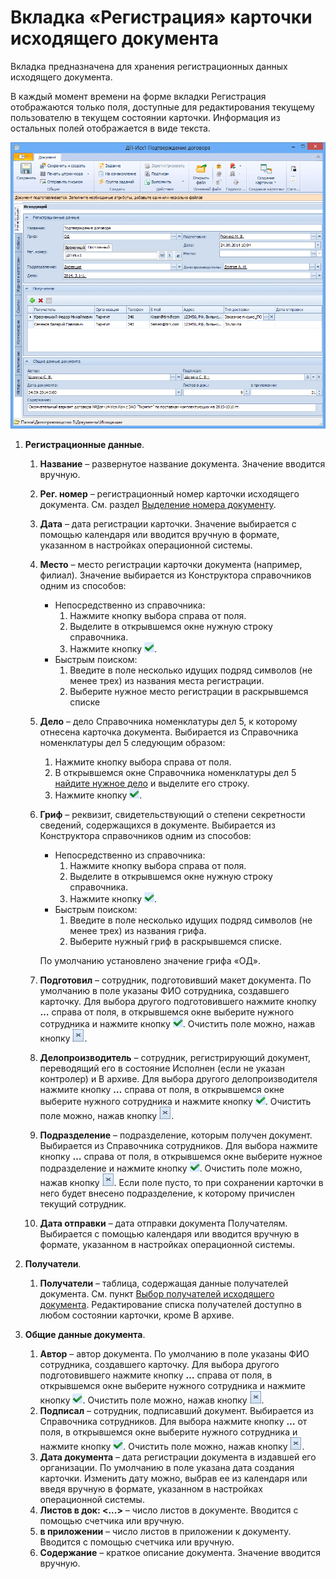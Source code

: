 # Вкладка «Регистрация» карточки исходящего документа

Вкладка предназначена для хранения регистрационных данных исходящего документа.

В каждый момент времени на форме вкладки Регистрация отображаются только поля, доступные для редактирования текущему пользователю в текущем состоянии карточки. Информация из остальных полей отображается в виде текста.

![Вкладка Регистрация карточки исходящий документ](img/Card_DocOut_Tab_Registration.png "Вкладка Регистрация карточки исходящий документ")

1. **Регистрационные данные**.

   1. **Название** – развернутое название документа. Значение вводится вручную.

   2. **Рег. номер** – регистрационный номер карточки исходящего документа. См. раздел [Выделение номера документу](Selection_Numbers_Document.md).

   3. **Дата** – дата регистрации карточки. Значение  выбирается с помощью календаря или вводится вручную в формате, указанном в настройках операционной системы.

   4. **Место** – место регистрации карточки документа (например, филиал). Значение выбирается из Конструктора справочников одним из способов:

      - Непосредственно из справочника: 
        1. Нажмите кнопку выбора справа от поля.
        2. Выделите в открывшемся окне нужную строку справочника.
        3. Нажмите кнопку ![](img/Buttons/Select.png).
      - Быстрым поиском: 
        1. Введите в поле несколько идущих подряд символов (не менее трех) из названия места регистрации.
        2. Выберите нужное место регистрации в раскрывшемся списке

   5. **Дело** – дело Справочника номенклатуры дел 5, к которому отнесена карточка документа. Выбирается из Справочника номенклатуры дел 5 следующим образом:

      1. Нажмите кнопку выбора справа от поля.
      2. В открывшемся окне Справочника номенклатуры дел 5 [найдите нужное дело](Search_Case.md) и выделите его строку.
      3. Нажмите кнопку ![](img/Buttons/Select.png). 

   6. **Гриф** – реквизит, свидетельствующий о степени секретности сведений, содержащихся в документе. Выбирается из Конструктора справочников одним из способов: 

      - Непосредственно из справочника: 
        1. Нажмите кнопку выбора справа от поля.
        2. Выделите в открывшемся окне нужную строку справочника.
        3. Нажмите кнопку ![](img/Buttons/Select.png).
      - Быстрым поиском: 
        1. Введите в поле несколько идущих подряд символов (не менее трех) из названия грифа.
        2. Выберите нужный гриф в раскрывшемся списке.

      По умолчанию установлено значение грифа «ОД».

   7. **Подготовил** – сотрудник, подготовивший макет документа. По умолчанию в поле указаны ФИО сотрудника, создавшего карточку. Для выбора другого подготовившего нажмите кнопку **…** справа от поля, в открывшемся окне выберите нужного сотрудника и нажмите кнопку ![](img/Buttons/Select.png). Очистить поле можно, нажав кнопку ![](img/Buttons/Delet.png).

   8. **Делопроизводитель** – сотрудник, регистрирующий документ, переводящий его в состояние Исполнен (если не указан контролер) и В архиве. Для выбора другого делопроизводителя нажмите кнопку **…** справа от поля, в открывшемся окне выберите нужного сотрудника и нажмите кнопку ![](img/Buttons/Select.png). Очистить поле можно, нажав кнопку ![](img/Buttons/Delet.png).

   9. **Подразделение** – подразделение, которым получен документ. Выбирается из Справочника сотрудников. Для выбора нажмите кнопку **…** справа от поля, в открывшемся окне выберите нужное подразделение и нажмите кнопку ![](img/Buttons/Select.png). Очистить поле можно, нажав кнопку ![](img/Buttons/Delet.png). Если поле пусто, то при сохранении карточки в него будет внесено подразделение, к которому причислен текущий сотрудник.

   10. **Дата отправки** – дата отправки документа Получателям. Выбирается с помощью календаря или вводится вручную в формате, указанном в настройках операционной системы.

2. **Получатели**.

   1. **Получатели** – таблица, содержащая данные получателей документа. См. пункт [Выбор получателей исходящего документа](Selection_of_Recipients_Out.md). Редактирование списка получателей доступно в любом состоянии карточки, кроме В архиве.

3. **Общие данные документа**.

   1. **Автор** – автор документа. По умолчанию в поле указаны ФИО сотрудника, создавшего карточку. Для выбора другого подготовившего нажмите кнопку **…** справа от поля, в открывшемся окне выберите нужного сотрудника и нажмите кнопку ![](img/Buttons/Select.png). Очистить поле можно, нажав кнопку ![](img/Buttons/Delet.png).
   2. **Подписал** – сотрудник, подписавший документ. Выбирается из Справочника сотрудников. Для выбора нажмите кнопку **…** от поля, в открывшемся окне выберите нужного сотрудника и нажмите кнопку ![](img/Buttons/Select.png). Очистить поле можно, нажав кнопку ![](img/Buttons/Delet.png).
   3. **Дата документа** – дата регистрации документа в издавшей его организации. По умолчанию в поле указана дата создания карточки. Изменить дату можно, выбрав ее из календаря или введя вручную в формате, указанном в настройках операционной системы.
   4. **Листов в док: <...>** – число листов в документе. Вводится с помощью счетчика или вручную.
   5. **в приложении** – число листов в приложении к документу. Вводится с помощью счетчика или вручную.
   6. **Содержание** – краткое описание документа. Значение вводится вручную.

